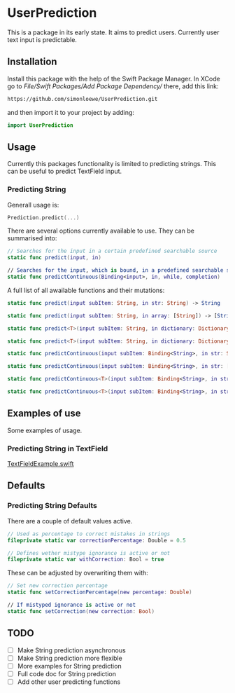 # UserPrediction

This is a package in its early state. It aims to predict users. Currently user text input is predictable.

## Installation

Install this package with the help of the Swift Package Manager. In XCode go to *File/Swift Packages/Add Package Dependency/* there, add this link: 

```HTML
https://github.com/simonloewe/UserPrediction.git
```

and then import it to your project by adding: 

```Swift
import UserPrediction
```

## Usage

Currently this packages functionality is limited to predicting strings. This can be useful to predict TextField input.

### Predicting String

Generall usage is:

```Swift
Prediction.predict(...)
```

There are several options currently available to use. They can be summarised into:

```Swift
// Searches for the input in a certain predefined searchable source
static func predict(input, in)

// Searches for the input, which is bound, in a predefined searchable source and returns it continuously via an @escaping completion for as long as a certain condition is set or at max. 60 seconds have passed
static func predictContinuous(Binding<input>, in, while, completion)
```

A full list of all awailable functions and their mutations:

```Swift
static func predict(input subItem: String, in str: String) -> String

static func predict(input subItem: String, in array: [String]) -> [String]

static func predict<T>(input subItem: String, in dictionary: Dictionary<T, String>) -> Dictionary<T, String>

static func predict<T>(input subItem: String, in dictionary: Dictionary<String, T>) -> Dictionary<String, T>

static func predictContinuous(input subItem: Binding<String>, in str: String, while condition: Bool, completion: @escaping (String) -> Void)

static func predictContinuous(input subItem: Binding<String>, in str: [String], while condition: Bool, completion: @escaping ([String]) -> Void)

static func predictContinuous<T>(input subItem: Binding<String>, in str: Dictionary<T, String>, while condition: Bool, completion: @escaping (Dictionary<T, String>) -> Void)

static func predictContinuous<T>(input subItem: Binding<String>, in str: Dictionary<String, T>, while condition: Bool, completion: @escaping (Dictionary<String, T>) -> Void)
```

## Examples of use

Some examples of usage.

### Predicting String in TextField

[TextFieldExample.swift](Sources/PredictionLibrary/Examples/StringPrediction/TextFieldExample.swift)

## Defaults

### Predicting String Defaults

There are a couple of default values active.

```Swift
// Used as percentage to correct mistakes in strings
fileprivate static var correctionPercentage: Double = 0.5

// Defines wether mistype ignorance is active or not
fileprivate static var withCorrection: Bool = true
```

These can be adjusted by overwriting them with:

```Swift
// Set new correction percentage
static func setCorrectionPercentage(new percentage: Double)

// If mistyped ignorance is active or not
static func setCorrection(new correction: Bool)
```

## TODO

- [ ] Make String prediction asynchronous
- [ ] Make String prediction more flexible
- [ ] More examples for String prediction
- [ ] Full code doc for String prediction
- [ ] Add other user predicting functions